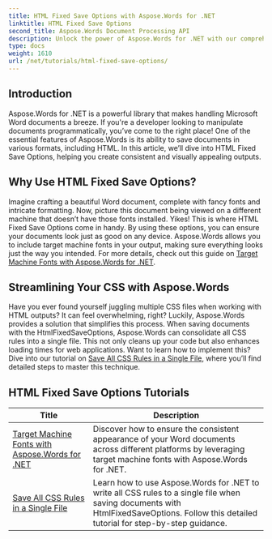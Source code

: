 ```yaml
---
title: HTML Fixed Save Options with Aspose.Words for .NET
linktitle: HTML Fixed Save Options
second_title: Aspose.Words Document Processing API
description: Unlock the power of Aspose.Words for .NET with our comprehensive HTML Fixed Save Options tutorials! Learn to streamline your document workflow.
type: docs
weight: 1610
url: /net/tutorials/html-fixed-save-options/
---
```

## Introduction

Aspose.Words for .NET is a powerful library that makes handling Microsoft Word documents a breeze. If you're a developer looking to manipulate documents programmatically, you’ve come to the right place! One of the essential features of Aspose.Words is its ability to save documents in various formats, including HTML. In this article, we’ll dive into HTML Fixed Save Options, helping you create consistent and visually appealing outputs.

## Why Use HTML Fixed Save Options?

Imagine crafting a beautiful Word document, complete with fancy fonts and intricate formatting. Now, picture this document being viewed on a different machine that doesn’t have those fonts installed. Yikes! This is where HTML Fixed Save Options come in handy. By using these options, you can ensure your documents look just as good on any device. Aspose.Words allows you to include target machine fonts in your output, making sure everything looks just the way you intended. For more details, check out this guide on [Target Machine Fonts with Aspose.Words for .NET](./target-machine-font/).

## Streamlining Your CSS with Aspose.Words

Have you ever found yourself juggling multiple CSS files when working with HTML outputs? It can feel overwhelming, right? Luckily, Aspose.Words provides a solution that simplifies this process. When saving documents with the HtmlFixedSaveOptions, Aspose.Words can consolidate all CSS rules into a single file. This not only cleans up your code but also enhances loading times for web applications. Want to learn how to implement this? Dive into our tutorial on [Save All CSS Rules in a Single File](./save-all-css-rules-in-single-file/), where you’ll find detailed steps to master this technique.

 ## HTML Fixed Save Options Tutorials
| Title | Description |
| --- | --- |
| [Target Machine Fonts with Aspose.Words for .NET](./target-machine-font/) | Discover how to ensure the consistent appearance of your Word documents across different platforms by leveraging target machine fonts with Aspose.Words for .NET. |
| [Save All CSS Rules in a Single File](./save-all-css-rules-in-single-file/) | Learn how to use Aspose.Words for .NET to write all CSS rules to a single file when saving documents with HtmlFixedSaveOptions. Follow this detailed tutorial for step-by-step guidance. |
